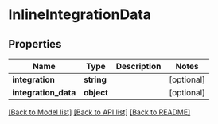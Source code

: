 # InlineIntegrationData

## Properties
Name | Type | Description | Notes
------------ | ------------- | ------------- | -------------
**integration** | **string** |  | [optional] 
**integration_data** | **object** |  | [optional] 

[[Back to Model list]](../README.md#documentation-for-models) [[Back to API list]](../README.md#documentation-for-api-endpoints) [[Back to README]](../README.md)


